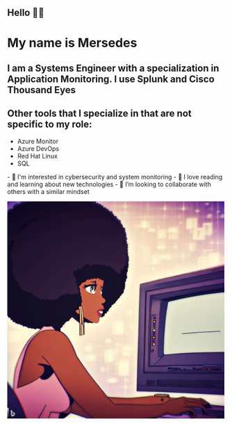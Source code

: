 <h2>Hello 👋🏾 </h2>
<h1>My name is Mersedes</h1>
<h2>I am a Systems Engineer with a specialization in Application Monitoring. I use Splunk and Cisco Thousand Eyes</h2>
<h2>Other tools that I specialize in that are not specific to my role:</h2>
<p>
    <ul>
      <li>Azure Monitor</li>
      <li>Azure DevOps</li>
       <li>Red Hat Linux</li>
       <li>SQL</li>
    </ul>
   </p>
   <p>
- 👀 I'm interested in cybersecurity and system monitoring
- 🌱 I love reading and learning about new technologies
- 💞️ I’m looking to collaborate with others with a similar mindset
</p>
<p>
  <img src="_81cbe224-68b2-4281-a6e9-3ac25f9c8cf4.jpeg" height=500px width=500px>
</p>
<!---
hendersonmersedes/hendersonmersedes is a ✨ special ✨ repository because its `README.md` (this file) appears on your GitHub profile.
You can click the Preview link to take a look at your changes.
--->
